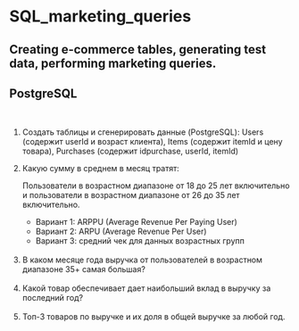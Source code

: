 # SQL_marketing_queries
## Creating e-commerce tables, generating test data, performing marketing queries. 
## PostgreSQL 
<br>
<ol>
  <li>
    Создать таблицы и сгенерировать данные (PostgreSQL): Users (содержит userId и возраст клиента), Items (содержит itemId и цену товара),
    Purchases (содержит idpurchase, userId, itemId)
  </li>
  <li>
    <p>Какую сумму в среднем в месяц тратят:</p>
    <p>Пользователи в возрастном диапазоне от 18 до 25 лет включительно и
       пользователи в возрастном диапазоне от 26 до 35 лет включительно.</p>
  </li>
    <ul>
      <li>Вариант 1: ARPPU (Average Revenue Per Paying User)</li>
      <li>Вариант 2: ARPU (Average Revenue Per User)</li>
      <li>Вариант 3: средний чек для данных возрастных групп</li>
    </ul>
  <br>
  <li>
    В каком месяце года выручка от пользователей в возрастном диапазоне 35+ самая большая?
  </li>
  <br>
  <li>
    Какой товар обеспечивает дает наибольший вклад в выручку за последний год?
  </li>
  <br>
  <li>
    Топ-3 товаров по выручке и их доля в общей выручке за любой год.
  </li>
</ol>
